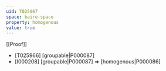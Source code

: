 ```yaml
---
uid: T025967
space: baire-space
property: homogenous
value: true
---
```

[[Proof]]

* [T025966] [groupable|P000087]
* [I000208] [groupable|P000087] => [homogenous|P000086]


